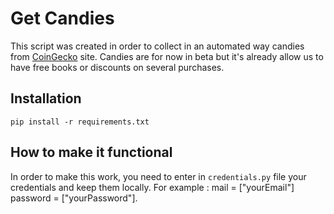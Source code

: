 # Get Candies
This script was created in order to collect in an automated way candies from [CoinGecko](https://www.coingecko.com/) site. Candies are for now in beta but it's already allow us to have free books or discounts on several purchases.

## Installation

```console
pip install -r requirements.txt
```

## How to make it functional 

In order to make this work, you need to enter in ```credentials.py``` file your credentials and keep them locally.
For example : mail = ["yourEmail"] password = ["yourPassword"].
